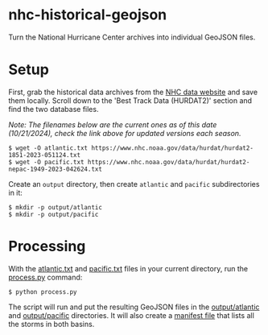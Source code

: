 # nhc-historical-geojson

Turn the National Hurricane Center archives into individual GeoJSON files.

# Setup

First, grab the historical data archives from the [NHC data website](http://www.nhc.noaa.gov/data/) and save them locally. Scroll down to the 'Best Track Data (HURDAT2)' section and find the two database files.

*Note: The filenames below are the current ones as of this date (10/21/2024), check the link above for updated versions each season.*

```
$ wget -O atlantic.txt https://www.nhc.noaa.gov/data/hurdat/hurdat2-1851-2023-051124.txt
$ wget -O pacific.txt https://www.nhc.noaa.gov/data/hurdat/hurdat2-nepac-1949-2023-042624.txt
```

Create an `output` directory, then create `atlantic` and `pacific` subdirectories in it:
```
$ mkdir -p output/atlantic
$ mkdir -p output/pacific
```

# Processing

With the [atlantic.txt](atlantic.txt) and [pacific.txt](pacific.txt) files in your current directory, run the [process.py](process.py) command:
```
$ python process.py
```

The script will run and put the resulting GeoJSON files in the [output/atlantic](output/atlantic) and [output/pacific](output/pacific) directories. It will also create a [manifest file](output/manifest.json) that lists all the storms in both basins.

